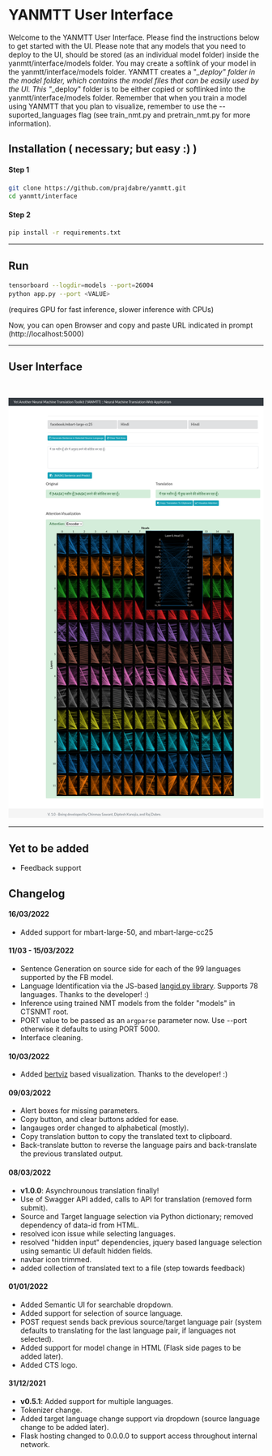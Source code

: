 # YANMTT User Interface 

Welcome to the YANMTT User Interface. Please find the instructions below to get started with the UI.
Please note that any models that you need to deploy to the UI, should be stored (as an individual model folder) inside the yanmtt/interface/models folder. You may create a softlink of your model in the yanmtt/interface/models folder. YANMTT creates a "*_deploy" folder in the model folder, which contains the model files that can be easily used by the UI. This "*_deploy" folder is to be either copied or softlinked into the yanmtt/interface/models folder. Remember that when you train a model using YANMTT that you plan to visualize, remember to use the --suported_languages flag (see train_nmt.py and pretrain_nmt.py for more information).
## Installation ( necessary; but easy :) )

#### Step 1
```bash
git clone https://github.com/prajdabre/yanmtt.git
cd yanmtt/interface
```
#### Step 2
```bash
pip install -r requirements.txt
```
<hr/>

## Run
```bash
tensorboard --logdir=models --port=26004
python app.py --port <VALUE>
```
(requires GPU for fast inference, slower inference with CPUs)

Now, you can open Browser and copy and paste URL indicated in prompt (http://localhost:5000)

<hr/>

## User Interface

<br/>

![alt text](./screen.png?raw=true "User Interface")

<hr/>

## Yet to be added

- Feedback support

## Changelog

#### 16/03/2022
 - Added support for mbart-large-50, and mbart-large-cc25
#### 11/03 - 15/03/2022
 - Sentence Generation on source side for each of the 99 languages supported by the FB model.
 - Language Identification via the JS-based [langid.py library](https://github.com/saffsd/langid.js). Supports 78 languages. Thanks to the developer! :)
 - Inference using trained NMT models from the folder "models" in CTSNMT root. 
 - PORT value to be passed as an `argparse` parameter now. Use --port <VALUE> otherwise it defaults to using PORT 5000.
 - Interface cleaning.

#### 10/03/2022
- Added [bertviz](https://github.com/jessevig/bertviz) based visualization. Thanks to the developer! :)

#### 09/03/2022
- Alert boxes for missing parameters.
- Copy button, and clear buttons added for ease.
- langauges order changed to alphabetical (mostly).
- Copy translation button to copy the translated text to clipboard.
- Back-translate button to reverse the language pairs and back-translate the previous translated output.

#### 08/03/2022
- **v1.0.0**: Asynchrounous translation finally!
- Use of Swagger API added, calls to API for translation (removed form submit).
- Source and Target language selection via Python dictionary; removed dependency of data-id from HTML. 
- resolved icon issue while selecting languages.
- resolved "hidden input" dependencies, jquery based language selection using semantic UI default hidden fields.
- navbar icon trimmed.
- added collection of translated text to a file (step towards feedback)

#### 01/01/2022
- Added Semantic UI for searchable dropdown.
- Added support for selection of source language.
- POST request sends back previous source/target language pair (system defaults to translating for the last language pair, if languages not selected).
- Added support for model change in HTML (Flask side pages to be added later).
- Added CTS logo.

#### 31/12/2021
- **v0.5.1**: Added support for multiple languages.
- Tokenizer change.
- Added target language change support via dropdown (source language change to be added later).
- Flask hosting changed to 0.0.0.0 to support access throughout internal network.